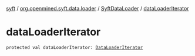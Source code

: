 [syft](../../index.md) / [org.openmined.syft.data.loader](../index.md) / [SyftDataLoader](index.md) / [dataLoaderIterator](./data-loader-iterator.md)

# dataLoaderIterator

`protected val dataLoaderIterator: `[`DataLoaderIterator`](../-data-loader-iterator/index.md)